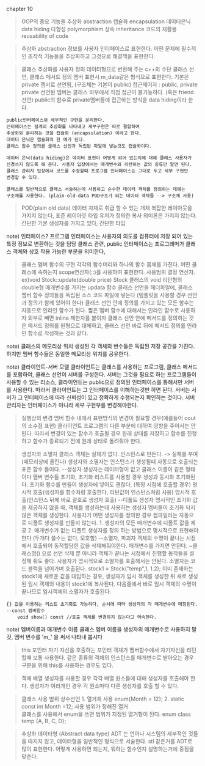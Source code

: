 chapter 10

> OOP의 중요 기능들
추상화 abstraction
캡슐화 encapsulation
데이터은닉 data hiding
다형성 polymorphism
상속 inheritance
코드의 재활용 reusability of code

> 추상화 abstraction
	정보를 사용자 인터페이스로 표현한다.
	어떤 문제에 필수적인 조작적 기능들을 추상화하고 그것으로 해결책을 표현한다.

> 클래스
	추상화를 사용자 정의 데이터형으로 변환해 주는 c++의 수단
	클래스 선언, 클래스 메서드 정의
	멤버 표현시 m_data같은 형식으로 표현한다.
	기본은 private 멤버로 선언됨, (구조체는 기본이 public)
	접근제어자 : public, private 
	private 선언된 멤버는 클래스 외부에서 직접 접근이 불가능하다. (혹은 friend 선언)
	public의 함수로 private멤버들에 접근하는 방식을 data hiding이라 한다.
	
	public인터페이스와 세부적인 구현을 분리한다.
	인터페이스는 설계의 추상화를 나타내고 세부구현은 따로 결합하여
	추상화와 분리하는 것을 캡슐화 (encapsulation) 이라고 한다.
	데이터 은닉은 캡슐화의 한 예가 된다.
	클래스 함수 정의를 클래스 선언과 독립된 파일에 넣는것도 캡슐화이다.

	데이터 은닉(data hiding)은 데이터 표현이 어떻게 되어 있는지에 대해 클래스 사용자가
	신경쓰지 않도록 해 준다. 사용자 입장에서는 매개변수와 리턴하는 값의 종류만 알면 된다.
	클래스 관리자 입장에서 코드를 수정할때 프로그램 인터페이스는 그대로 두고 세부 구현만
	변경할 수 있다.

	클래스를 일반적으로 클래스 서술하는데 사용하고 순수한 데이터 객체를 정의하는 데에는
	구조체를 사용한다. (plain-old-data POD구조가 되는 데이터 객체들 --> 구조체 사용)
> POD(plain old data)
	데이터 자체로 취급 할 수 있는 개체
	복잡한 레이아웃을 가지지 않는다, 표준 레이아웃 타입
	유저가 정의한 복사 의미론은 가지지 않는다.
	간단한 기본 생성자를 가지고 있다, 간단한 타입
	
note) 인터페이스?
	프로그램 인터페이스는 사용자의 의도를 컴퓨터에 저장 되어 있는 특정 정보로 변환하는 것을 담당
	클래스 관련, public 인터페이스는 프로그래머가 클래스 객체와 상호 작용 가능한 부분을 의미한다,

> 클래스 멤버 함수의 구현
	각각의 함수머리와 하나의 함수 몸체를 가진다.
	어떤 클래스에 속하는지 scope연산자(::)를 사용하여 표현한다. 사용범위 결정 연산자.
	ex)void Stock::update(double price)
	Stock 클래스의 void 리턴형의 double형 매개변수를 가지는 updata 함수
	클래스 선언을 헤더파일에, 클래스 멤버 함수 정의들을 독립된 소스 코드 파일에 넣는다
	(템플릿을 사용할 경우 선언과 정의가 함께 있어야 한다)
	클래스 선언 안에 정의를 가지고 있는 모든 함수는 자동으로 인라인 함수가 된다.
	짧은 멤버 함수에 대해서는 인라인 함수로 사용하자 외부로 빼면 inline 제한자를 붙이자
	클래스 선언 안에 메서드를 정의하는 것은 메서드 정의를 원형으로 대체하고,
	클래스 선언 바로 뒤에 메서드 정의를 인라인 함수로 작성하는 것과 같다.

note) 클래스의 메모리상 위치
	생성된 각 객체의 변수들은 독립된 저장 공간을 가진다. 하지만 멤버 함수들은 동일한
	메모리상 위치를 공유한다. 

note) 클라이언트-서버 모델
	클라이언트는 클래스를 사용하는 프로그램,
	클래스 메서드를 포함하여, 클래스 선언이 서버를 구성한다.
	서버는 그것을 필요로 하는 프로그램들이 사용할 수 있는 리소스,
	클라이언트는 public으로 정의된 인터페이스를 통해서만 서버를 사용한다.
	따라서 클라이언트는 그 인터페이스를 이해하는것만 하면 된다.
	서버는 서버가 그 인터페이스에 따라 신뢰성이 있고 정확하게 수행되는지 확인하는 것이다.
	서버관리자는 인터페이스가 아니라 세부 구현부를 변경해야한다.	

> 실행상의 변경
	멤버 함수 내에서 표현방식의 변경이 필요할 경우(예를들어 cout의 소수점 표현)
	클라이언트 프로그램의 다른 부분에 대하여 영향을 주어서는 안된다.
	따라서 변경이 있는 함수가 호출될 경우 원래 상태를 저장하고 함수를 진행하고
	함수가 종료되기 전에 원래 상태로 돌려줘야 한다.

> 생성자와 소멸자
	클래스 객체는 실체가 없다.
	인스턴스로 만든다. -> 실체를 부여(메모리상에 올린다)
	생성자와 소멸자는 인스턴스가 생성될때 자동으로 호출되는 표준 함수 들이다.
	--생성자
		생성자는 데이터형이 없고 클래스 이름이 같은 형태이다
		멤버 변수들 초기화, 초기화 리스트를 사용할 경우 생성과 동시화 초기화된다.
		초기화 함수를 만들어 생성자에 넣어도 괜찮다, (특정 시점에 호출할 경우)
		명시적 호출(생성자를 함수처럼 호출한다, 리턴값이 인스턴스처럼 사용)
		암시적 호출(인스턴스 뒤에 바로 괄호로 생성자 호출)
	--디폴트 생성자
		명시적인 초기화 값을 제공하지 않을 때, 객체를 생성하는데 사용하는 생성자
		멤버들이 초기화 되지 않은 객체를 생성한다.
		사용자가 어떤 생성자를 정의한 경우 컴파일러는 자동으로 디폴트 생성자를 만들지 않는다.
		1. 생성자의 모든 매개변수에 디폴트 값을 제공
		2. 매개변수가 없는 디폴트 생성자를 정의
		하는 방법으로 명시적으로 표현해야 한다 (두개다 쓸수는 없다, 모호함)
	--소멸자, 파괴자
		객체의 수명이 끝나는 시점에서 호출되어 동적할당한 값을 삭제해줘야한다.
		매개변수를 가지면 안된다. ~클래스명() 으로 선언
		삭제 뿐 아니라 객체가 끝나는 시점에서 진행할 동작들을 설정해 줘도 좋다.
		사용자가 명시적으로 소멸자를 호출해서는 안된다.
		소멸자는 코드 블럭을 넘어가며 호출된다.
	stock1 = Stock("temp",1, 1.2);
	이미 존재하는 stock1에 새로운 값을 대입하는 경우, 생성자가 임시 객체를 생성한 뒤
	새로 생성된 임시 객체의 내용이 stock1에 복사된다. 다음줄에서 바로 임시 객체의 수명이 끝나므로
	임시객체의 소멸자가 호출된다.
	
	{} 값을 이용하는 리스트 초기화도 가능하다, 순서에 따라 생성자의 각 매개변수에 매칭된다.
	--const 멤버함수
		void show() const //호출 객체를 변경하지 않는다고 약속한다.	

note) 멤버이름과 매개변수 이름
 클래스 멤버 이름을 생성자의 매개변수로 사용하지 말 것, 멤버 변수를 'm_' 을 써서 나타내 봅시다

> this 포인터
	자기 자신을 호출하는 포인터
	객체가 멤버함수에서 자기자신을 리턴할때 보통 사용한다.
	같은 종류의 객체의 인스턴스를 매개변수로 받아오는 경우 구분을 위해 this를 사용하는 경우도 있다.

> 객체 배열
	생성자를 사용할 경우 각각 배열 원소들에 대해 생성자를 호출해야 한다.
	생성자가 여러개인 경우 각 원소마다 다른 생성자를 호출 할 수 있다.

> 클래스 사용 범위
	상수선언
		1. 열거체 사용 enum{Month = 12};
		2. static const int Month =12; 사용
	범위가 정해진 열거	
		클래스를 사용해서 enum을 쓰면 범위가 지정된 열거형이 된다.
		enum class temp {A, B, C, D};
	
> 추상화 데이터형 (Abstract data type)
	ADT 는 언어나 시스템의 세부적인 것들을 따지지 않고, 데이터형을 일반적인 형식으로 서술한다.
	stl 같은거를 ADT로 많이 표현한다. 어떻게 사용하면 되는지, 뭐하는 함수인지 설명하는거에
	중점을 맞춘다.

	